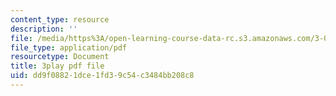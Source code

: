 ```yaml
---
content_type: resource
description: ''
file: /media/https%3A/open-learning-course-data-rc.s3.amazonaws.com/3-091sc-introduction-to-solid-state-chemistry-fall-2010/dd9f08821dce1fd39c54c3484bb208c8_UwZU-Lk26X4.pdf
file_type: application/pdf
resourcetype: Document
title: 3play pdf file
uid: dd9f0882-1dce-1fd3-9c54-c3484bb208c8
---
```

